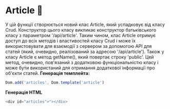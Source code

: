 # Article 📃
У цій функції створюється новий клас Article, який успадковує від класу Crud. Конструктор цього класу викликає конструктор батьківського класу з параметром '/api/article'. Таким чином, клас Article отримує доступ до всіх методів і властивостей класу Crud і може їх використовувати для взаємодії з сервером за допомогою API для статей (який, очевидно, реалізований за адресою '/api/article'). 
Також у класу Article є метод getName(), який повертає строку 'public'. Цей метод, очевидно, пов'язаний з додатковою функціональністю класу і може бути використаний для отримання додаткової інформації про об'єкти статей.
**Генерація темплейта:**
```javascript
Dom.add('articles', Dom.template('article')
```
**Генерація HTML**
```javascript
<div id="articles">"></div>
```
